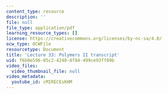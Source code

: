 ```yaml
---
content_type: resource
description: ''
file: null
file_type: application/pdf
learning_resource_types: []
license: https://creativecommons.org/licenses/by-nc-sa/4.0/
ocw_type: OCWFile
resourcetype: Document
title: 'Lecture 33: Polymers II transcript'
uid: f6b9e596-05c2-4240-8f84-499ce93ff89b
video_files:
  video_thumbnail_file: null
video_metadata:
  youtube_id: cMIRECEsKHM
---
```

